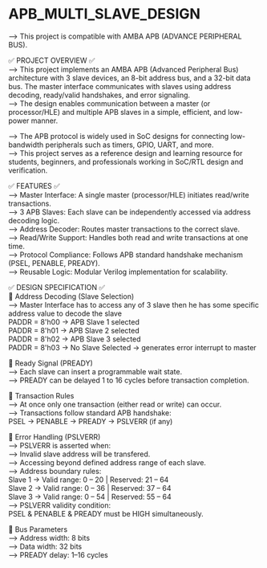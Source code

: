# APB_MULTI_SLAVE_DESIGN
--> This project is compatible with AMBA APB (ADVANCE PERIPHERAL BUS).

✅ PROJECT OVERVIEW ✅                                                
--> This project implements an AMBA APB (Advanced Peripheral Bus) architecture with 3 slave devices, an 8-bit address bus, and a 32-bit data bus. The master interface communicates with slaves using address decoding, ready/valid handshakes, and error signaling.                  
--> The design enables communication between a master (or processor/HLE) and multiple APB slaves in a simple, efficient, and low-power manner.

--> The APB protocol is widely used in SoC designs for connecting low-bandwidth peripherals such as timers, GPIO, UART, and more.                             
--> This project serves as a reference design and learning resource for students, beginners, and professionals working in SoC/RTL design and verification.


✅ FEATURES ✅                              
--> Master Interface: A single master (processor/HLE) initiates read/write transactions.              
--> 3 APB Slaves: Each slave can be independently accessed via address decoding logic.             
--> Address Decoder: Routes master transactions to the correct slave.                        
--> Read/Write Support: Handles both read and write transactions at one time.                   
--> Protocol Compliance: Follows APB standard handshake mechanism (PSEL, PENABLE, PREADY).              
--> Reusable Logic: Modular Verilog implementation for scalability.       


✅ DESIGN SPECIFICATION ✅        
   🔹 Address Decoding (Slave Selection)                   
      --> Master Interface has to access any of 3 slave then he has some specific address value to decode the slave                                      
      PADDR = 8'h00 → APB Slave 1 selected                            
      PADDR = 8'h01 → APB Slave 2 selected                         
      PADDR = 8'h02 → APB Slave 3 selected                            
      PADDR = 8'h03 → No Slave Selected → generates error interrupt to master                         

   🔹 Ready Signal (PREADY)                               
      --> Each slave can insert a programmable wait state.                           
      --> PREADY can be delayed 1 to 16 cycles before transaction completion.                          
   
   🔹 Transaction Rules                                   
      --> At once only one transaction (either read or write) can occur.                                        
      --> Transactions follow standard APB handshake:                               
            PSEL → PENABLE → PREADY → PSLVERR (if any)                           
   
   🔹 Error Handling (PSLVERR)                                 
      --> PSLVERR is asserted when:                          
      --> Invalid slave address will be transfered.                      
      --> Accessing beyond defined address range of each slave.                        
      --> Address boundary rules:                     
      Slave 1 → Valid range: 0 – 20 | Reserved: 21 – 64                          
      Slave 2 → Valid range: 0 – 36 | Reserved: 37 – 64                   
      Slave 3 → Valid range: 0 – 54 | Reserved: 55 – 64                        
      --> PSLVERR validity condition:                                     
          PSEL & PENABLE & PREADY must be HIGH simultaneously.                              

  🔹 Bus Parameters                                  
     --> Address width: 8 bits                                 
     --> Data width: 32 bits                          
     --> PREADY delay: 1–16 cycles                               
    

    


